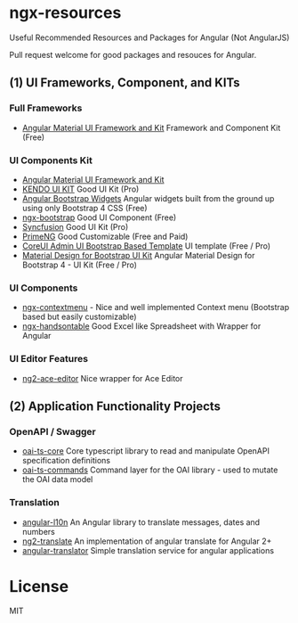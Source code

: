 # ngx-resources
Useful Recommended Resources and Packages for Angular (Not AngularJS)

Pull request welcome for good packages and resouces for Angular.

## (1) UI Frameworks, Component, and KITs


### Full Frameworks
* [Angular Material UI Framework and Kit](https://material.angular.io/) Framework and Component Kit (Free)

### UI Components Kit
* [Angular Material UI Framework and Kit](https://material.angular.io/)
* [KENDO UI KIT](https://www.telerik.com/kendo-ui) Good UI Kit (Pro)
* [Angular Bootstrap Widgets](https://ng-bootstrap.github.io/) Angular widgets built from the ground up using only Bootstrap 4 CSS (Free)
* [ngx-bootstrap](https://valor-software.com/ngx-bootstrap/) Good UI Component (Free)
* [Syncfusion](https://www.syncfusion.com/products/angular) Good UI Kit (Pro)
* [PrimeNG](https://www.primefaces.org/primeng/#/) Good Customizable (Free and Paid)
* [CoreUI Admin UI Bootstrap Based Template](https://coreui.io/angular/) UI template (Free / Pro)
* [Material Design for Bootstrap UI Kit](https://mdbootstrap.com/angular/) Angular Material Design for Bootstrap 4 - UI Kit (Free / Pro)


### UI Components
* [ngx-contextmenu](https://www.npmjs.com/package/ngx-contextmenu) - Nice and well implemented Context menu (Bootstrap based but easily customizable)
* [ngx-handsontable](https://docs.handsontable.com/5.0.2/frameworks-wrapper-for-angular-installation.html) Good Excel like Spreadsheet with Wrapper for Angular

### UI Editor Features
* [ng2-ace-editor](https://www.npmjs.com/package/ng2-ace-editor) Nice wrapper for Ace Editor


## (2) Application Functionality Projects


### OpenAPI / Swagger
* [oai-ts-core](https://github.com/Apicurio/oai-ts-core) Core typescript library to read and manipulate OpenAPI specification definitions
* [oai-ts-commands](https://github.com/Apicurio/oai-ts-commands) Command layer for the OAI library - used to mutate the OAI data model


### Translation
* [angular-l10n](https://www.npmjs.com/package/angular-l10n) An Angular library to translate messages, dates and numbers
* [ng2-translate](https://www.npmjs.com/package/ng2-translate) An implementation of angular translate for Angular 2+
* [angular-translator](https://www.npmjs.com/package/angular-translator) Simple translation service for angular applications


# License

MIT